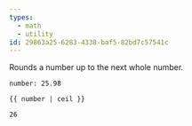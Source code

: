 ```yaml
---
types:
  - math
  - utility
id: 29863a25-6283-4338-baf5-82bd7c57541c
---
```

Rounds a number up to the next whole number.

```.language-yaml
number: 25.98
```

```
{{ number | ceil }}
```

```.language-output
26
```

